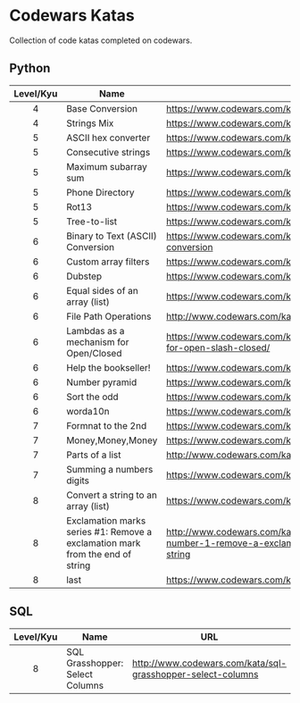 # Codewars Katas
Collection of code katas completed on codewars.

## Python

Level/Kyu | Name | URL
:--------:|------|----
4 | Base Conversion | https://www.codewars.com/kata/base-conversion
4 | Strings Mix | https://www.codewars.com/kata/strings-mix
5 | ASCII hex converter | https://www.codewars.com/kata/ascii-hex-converter
5 | Consecutive strings | https://www.codewars.com/kata/consecutive-strings
5 | Maximum subarray sum | https://www.codewars.com/kata/maximum-subarray-sum
5 | Phone Directory | https://www.codewars.com/kata/phone-directory/
5 | Rot13 | https://www.codewars.com/kata/530e15517bc88ac656000716
5 | Tree-to-list | https://www.codewars.com/kata/tree-to-list
6 | Binary to Text (ASCII) Conversion | https://www.codewars.com/kata/binary-to-text-ascii-conversion
6 | Custom array filters | https://www.codewars.com/kata/custom-array-filters
6 | Dubstep | https://www.codewars.com/kata/dubstep
6 | Equal sides of an array (list) | https://www.codewars.com/kata/5679aa472b8f57fb8c000047
6 | File Path Operations | http://www.codewars.com/kata/file-path-operations
6 | Lambdas as a mechanism for Open/Closed | https://www.codewars.com/kata/lambdas-as-a-mechanism-for-open-slash-closed/
6 | Help the bookseller! | https://www.codewars.com/kata/help-the-bookseller
6 | Number pyramid | https://www.codewars.com/kata/5575ff8c4d9c98bc96000042
6 | Sort the odd | https://www.codewars.com/kata/sort-the-odd
6 | worda10n | https://www.codewars.com/kata/word-a10n-abbreviation
7 | Formnat to the 2nd | https://www.codewars.com/kata/format-to-the-2nd/
7 | Money,Money,Money | https://www.codewars.com/kata/563f037412e5ada593000114/
7 | Parts of a list | http://www.codewars.com/kata/parts-of-a-list
7 | Summing a numbers digits | https://www.codewars.com/kata/summing-a-numbers-digits
8 | Convert a string to an array (list) | https://www.codewars.com/kata/convert-a-string-to-an-array/
8 | Exclamation marks series #1: Remove a exclamation mark from the end of string | http://www.codewars.com/kata/exclamation-marks-series-number-1-remove-a-exclamation-mark-from-the-end-of-string
8 | last | https://www.codewars.com/kata/last/


## SQL

Level/Kyu | Name | URL
:--------:|------|----
8 | SQL Grasshopper: Select Columns | http://www.codewars.com/kata/sql-grasshopper-select-columns
